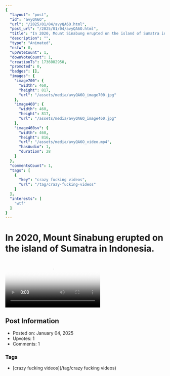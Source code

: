 ```yaml
---
{
  "layout": "post",
  "id": "avyQA6O",
  "url": "/2025/01/04/avyQA6O.html",
  "post_url": "/2025/01/04/avyQA6O.html",
  "title": "In 2020, Mount Sinabung erupted on the island of Sumatra in Indonesia.",
  "description": "",
  "type": "Animated",
  "nsfw": 0,
  "upVoteCount": 1,
  "downVoteCount": 1,
  "creationTs": 1736002950,
  "promoted": 0,
  "badges": [],
  "images": {
    "image700": {
      "width": 460,
      "height": 817,
      "url": "/assets/media/avyQA6O_image700.jpg"
    },
    "image460": {
      "width": 460,
      "height": 817,
      "url": "/assets/media/avyQA6O_image460.jpg"
    },
    "image460sv": {
      "width": 460,
      "height": 816,
      "url": "/assets/media/avyQA6O_video.mp4",
      "hasAudio": 1,
      "duration": 28
    }
  },
  "commentsCount": 1,
  "tags": [
    {
      "key": "crazy fucking videos",
      "url": "/tag/crazy-fucking-videos"
    }
  ],
  "interests": [
    "wtf"
  ]
}
---
```


# In 2020, Mount Sinabung erupted on the island of Sumatra in Indonesia.

<video controls playsinline loop poster="/assets/media/avyQA6O_image460.jpg">
  <source src="/assets/media/avyQA6O_video.mp4" type="video/mp4">
  Your browser does not support the video tag.
</video>

## Post Information

- Posted on: January 04, 2025
- Upvotes: 1
- Comments: 1

### Tags

- [crazy fucking videos](/tag/crazy fucking videos)
